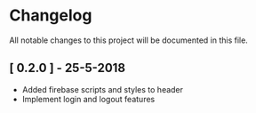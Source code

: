 # Changelog
All notable changes to this project will be documented in this file.

## [ 0.2.0 ] - 25-5-2018

* Added firebase scripts and styles to header
* Implement login and logout features
